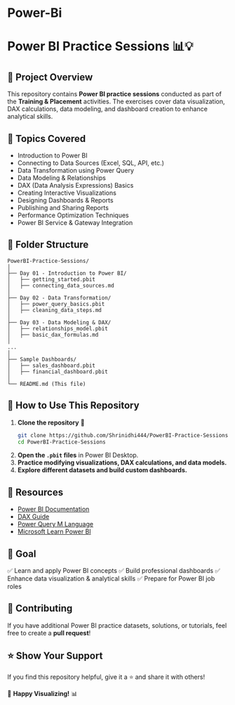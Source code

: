 # Power-Bi


# Power BI Practice Sessions 📊💡

## 📌 Project Overview
This repository contains **Power BI practice sessions** conducted as part of the **Training & Placement** activities. The exercises cover data visualization, DAX calculations, data modeling, and dashboard creation to enhance analytical skills.

## 🚀 Topics Covered
- Introduction to Power BI
- Connecting to Data Sources (Excel, SQL, API, etc.)
- Data Transformation using Power Query
- Data Modeling & Relationships
- DAX (Data Analysis Expressions) Basics
- Creating Interactive Visualizations
- Designing Dashboards & Reports
- Publishing and Sharing Reports
- Performance Optimization Techniques
- Power BI Service & Gateway Integration

## 📂 Folder Structure
```
PowerBI-Practice-Sessions/
│
├── Day 01 - Introduction to Power BI/
│   ├── getting_started.pbit
│   ├── connecting_data_sources.md
│
├── Day 02 - Data Transformation/
│   ├── power_query_basics.pbit
│   ├── cleaning_data_steps.md
│
├── Day 03 - Data Modeling & DAX/
│   ├── relationships_model.pbit
│   ├── basic_dax_formulas.md
│
...
│
├── Sample Dashboards/
│   ├── sales_dashboard.pbit
│   ├── financial_dashboard.pbit
│
└── README.md (This file)
```

## 🚀 How to Use This Repository
1. **Clone the repository** 📌
   ```sh
   git clone https://github.com/Shrinidhi444/PowerBI-Practice-Sessions.git
   cd PowerBI-Practice-Sessions
   ```
2. **Open the `.pbit` files** in Power BI Desktop.
3. **Practice modifying visualizations, DAX calculations, and data models.**
4. **Explore different datasets and build custom dashboards.**

## 📖 Resources
- [Power BI Documentation](https://docs.microsoft.com/en-us/power-bi/)
- [DAX Guide](https://dax.guide/)
- [Power Query M Language](https://learn.microsoft.com/en-us/power-query/m/)
- [Microsoft Learn Power BI](https://learn.microsoft.com/en-us/training/powerplatform/power-bi)

## 🎯 Goal
✅ Learn and apply Power BI concepts
✅ Build professional dashboards
✅ Enhance data visualization & analytical skills
✅ Prepare for Power BI job roles

## 🤝 Contributing
If you have additional Power BI practice datasets, solutions, or tutorials, feel free to create a **pull request**!

## ⭐ Show Your Support
If you find this repository helpful, give it a ⭐ and share it with others!

🚀 **Happy Visualizing!** 📊

